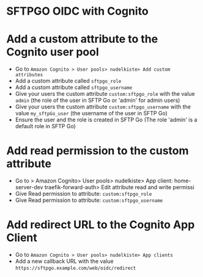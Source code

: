 # SFTPGO OIDC with Cognito

# Add a custom attribute to the Cognito user pool

- Go to ```Amazon Cognito > User pools> nudelkiste> Add custom attributes```
- Add a custom attribute called ```sftpgo_role```
- Add a custom attribute called ```sftpgo_username```
- Give your users the custom attribute ```custom:sftpgo_role``` with the value ```admin``` (the role of the user in SFTP Go or 'admin' for admin users)
- Give your users the custom attribute ```custom:sftpgo_username``` with the value ```my_sftpGo_user``` (the username of the user in SFTP Go)
- Ensure the user and the role is created in SFTP Go (The role 'admin' is a default role in SFTP Go)

# Add read permission to the custom attribute
- Go to > Amazon Cognito> User pools> nudelkiste> App client: home-server-dev traefik-forward-auth> Edit attribute read and write permissi
- Give Read permission to attribute: ```custom:sftpgo_role``` 
- Give Read permission to attribute: ```custom:sftpgo_username```

# Add redirect URL to the Cognito App Client

- Go to ```Amazon Cognito > User pools> nudelkiste> App clients```
- Add a new callback URL with the value ```https://sftpgo.example.com/web/oidc/redirect```
